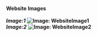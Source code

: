 **Website Images**<br><br>
***Image:1***
**![Image: WebsiteImage1](WebsiteImages/WebsiteImage1.jpg)**<br>
***Image:2***
**![Image: WebsiteImage2](WebsiteImages/WebsiteImage2.jpg)**

